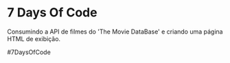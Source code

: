 # 7 Days Of Code

Consumindo a API de filmes do 'The Movie DataBase' e criando uma página HTML de exibição.

#7DaysOfCode
